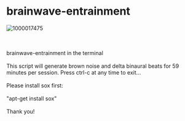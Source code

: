# brainwave-entrainment

![1000017475](https://github.com/user-attachments/assets/7a6702ee-2fd5-4318-b82b-611398946228)

<br><br>
brainwave-entrainment in the terminal
<br><br>
This script will generate brown noise and delta binaural beats for 59 minutes per session. Press ctrl-c at any time to exit...
<br><br>
Please install sox first:
<br><br>
"apt-get install sox"
<br><br>
Thank you!
